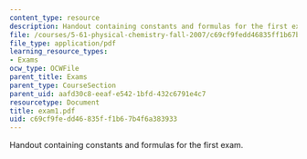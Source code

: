 ```yaml
---
content_type: resource
description: Handout containing constants and formulas for the first exam.
file: /courses/5-61-physical-chemistry-fall-2007/c69cf9fedd46835ff1b67b4f6a383933_exam1.pdf
file_type: application/pdf
learning_resource_types:
- Exams
ocw_type: OCWFile
parent_title: Exams
parent_type: CourseSection
parent_uid: aafd30c8-eeaf-e542-1bfd-432c6791e4c7
resourcetype: Document
title: exam1.pdf
uid: c69cf9fe-dd46-835f-f1b6-7b4f6a383933
---
```

Handout containing constants and formulas for the first exam.

